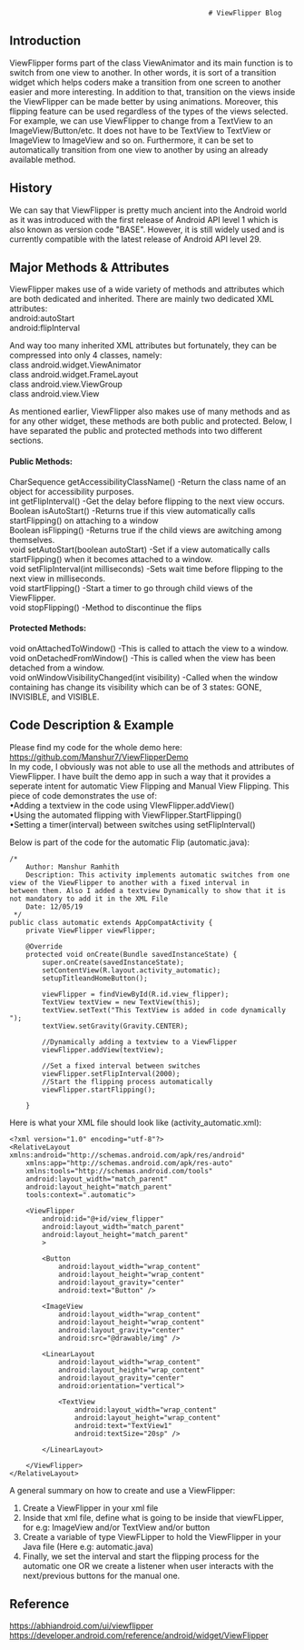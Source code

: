                                                      # ViewFlipper Blog
## Introduction
ViewFlipper forms part of the class ViewAnimator and its main function is to switch from one view to another. In other words, it is sort of a transition widget which helps coders make a transition from one screen to another easier and more interesting. In addition to that, transition on the views inside the ViewFlipper can be made better by using animations. Moreover, this flipping feature can be used regardless of the types of the views selected. For example, we can use ViewFlipper to change from a TextView to an ImageView/Button/etc. It does not have to be TextView to TextView or ImageView to ImageView and so on. Furthermore, it can be set to automatically transition from one view to another by using an already available method.

## History 
We can say that ViewFlipper is pretty much ancient into the Android world as it was introduced with the first release of Android API level 1 which is also known as version code "BASE". However, it is still widely used and is currently compatible with the latest release of Android API level 29.

## Major Methods & Attributes
ViewFlipper makes use of a wide variety of methods and attributes which are both dedicated and inherited. There are mainly two dedicated XML attributes:<br/>
android:autoStart	 <br/>
android:flipInterval

And way too many inherited XML attributes but fortunately, they can be compressed into only 4 classes, namely:<br/>
class android.widget.ViewAnimator<br/>
class android.widget.FrameLayout<br/>
class android.view.ViewGroup<br/>
class android.view.View

As mentioned earlier, ViewFlipper also makes use of many methods and as for any other widget, these methods are both public and protected. Below, I have separated the public and protected methods into two different sections.
#### Public Methods:
CharSequence getAccessibilityClassName() -Return the class name of an object for accessibility purposes.<br/>
int getFlipInterval() -Get the delay before flipping to the next view occurs.<br/>
Boolean isAutoStart() -Returns true if this view automatically calls startFlipping() on attaching to a window<br/>
Boolean isFlipping() -Returns true if the child views are awitching among themselves.<br/>
void setAutoStart(boolean autoStart) -Set if a view automatically calls startFlipping() when it becomes attached to a window.<br/>
void setFlipInterval(int milliseconds) -Sets wait time before flipping to the next view in milliseconds.<br/>
void startFlipping() -Start a timer to go through child views of the ViewFlipper.<br/>
void stopFlipping() -Method to discontinue the flips

#### Protected Methods:
void onAttachedToWindow() -This is called to attach the view to a window.<br/>
void onDetachedFromWindow() -This is called when the view has been detached from a window.<br/>
void onWindowVisibilityChanged(int visibility) -Called when the window containing has change its visibility which can be of 3 states: GONE, INVISIBLE, and VISIBLE.<br/>

## Code Description & Example
Please find my code for the whole demo here: https://github.com/Manshur7/ViewFlipperDemo <br/>
In my code, I obviously was not able to use all the methods and attributes of ViewFlipper. I have built the demo app in such a way that it provides a seperate intent for automatic View Flipping and Manual View Flipping.
This piece of code demonstrates the use of:<br/>
•Adding a textview in the code using VIewFlipper.addView()<br/>
•Using the automated flipping with ViewFlipper.StartFlipping()<br/>
•Setting a timer(interval) between switches using setFlipInterval()<br/>

Below is part of the code for the automatic Flip (automatic.java): <br/>
```
/*
    Author: Manshur Ramhith
    Description: This activity implements automatic switches from one view of the ViewFlipper to another with a fixed interval in       between them. Also I added a textview Dynamically to show that it is not mandatory to add it in the XML File
    Date: 12/05/19
 */
public class automatic extends AppCompatActivity {
    private ViewFlipper viewFlipper;

    @Override
    protected void onCreate(Bundle savedInstanceState) {
        super.onCreate(savedInstanceState);
        setContentView(R.layout.activity_automatic);
        setupTitleandHomeButton();

        viewFlipper = findViewById(R.id.view_flipper);
        TextView textView = new TextView(this);
        textView.setText("This TextView is added in code dynamically ");
        textView.setGravity(Gravity.CENTER);

        //Dynamically adding a textview to a ViewFlipper
        viewFlipper.addView(textView);

        //Set a fixed interval between switches
        viewFlipper.setFlipInterval(2000);
        //Start the flipping process automatically
        viewFlipper.startFlipping();

    }
```
Here is what your XML file should look like (activity_automatic.xml): <br/>
```
<?xml version="1.0" encoding="utf-8"?>
<RelativeLayout xmlns:android="http://schemas.android.com/apk/res/android"
    xmlns:app="http://schemas.android.com/apk/res-auto"
    xmlns:tools="http://schemas.android.com/tools"
    android:layout_width="match_parent"
    android:layout_height="match_parent"
    tools:context=".automatic">

    <ViewFlipper
        android:id="@+id/view_flipper"
        android:layout_width="match_parent"
        android:layout_height="match_parent"
        >

        <Button
            android:layout_width="wrap_content"
            android:layout_height="wrap_content"
            android:layout_gravity="center"
            android:text="Button" />

        <ImageView
            android:layout_width="wrap_content"
            android:layout_height="wrap_content"
            android:layout_gravity="center"
            android:src="@drawable/img" />

        <LinearLayout
            android:layout_width="wrap_content"
            android:layout_height="wrap_content"
            android:layout_gravity="center"
            android:orientation="vertical">

            <TextView
                android:layout_width="wrap_content"
                android:layout_height="wrap_content"
                android:text="TextView1"
                android:textSize="20sp" />

        </LinearLayout>

    </ViewFlipper>
</RelativeLayout>
```
A general summary on how to create and use a ViewFlipper:

1. Create a ViewFlipper in your xml file <br/>
2. Inside that xml file, define what is going to be inside that viewFLipper, for e.g: ImageView and/or TextView and/or button <br/>
3. Create a variable of type ViewFLipper to hold the ViewFlipper in your Java file (Here e.g: automatic.java) <br/>
4. Finally, we set the interval and start the flipping process for the automatic one OR we create a listener when user interacts with      the next/previous buttons for the manual one.<br/>

## Reference
https://abhiandroid.com/ui/viewflipper <br/>
https://developer.android.com/reference/android/widget/ViewFlipper <br/>
